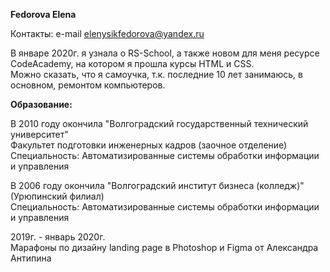 **Fedorova Elena**

Контакты: e-mail elenysikfedorova@yandex.ru


В январе 2020г. я узнала о RS-School, а также новом для меня ресурсе CodeAcademy, на котором я прошла курсы HTML и CSS.  
Можно сказать, что я самоучка, т.к. последние 10 лет занимаюсь, в основном, ремонтом компьютеров.


**Образование:**

В 2010 году окончила "Волгоградский государственный технический университет"  
Факультет подготовки инженерных кадров (заочное отделение)  
Специальность: Автоматизированные системы обработки информации и управления

В 2006 году окончила "Волгоградский институт бизнеса (колледж)" (Урюпинский филиал)  
Специальность: Автоматизированные системы обработки информации и управления  

2019г. - январь 2020г.  
Марафоны по дизайну landing page в Photoshop и Figma от Александра Антипина

